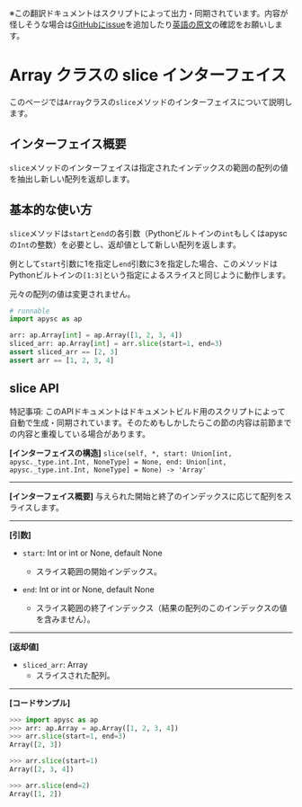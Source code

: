 <span class="inconspicuous-txt">※この翻訳ドキュメントはスクリプトによって出力・同期されています。内容が怪しそうな場合は<a href="https://github.com/simon-ritchie/apysc/issues" target="_blank">GitHubにissue</a>を追加したり[英語の原文](https://simon-ritchie.github.io/apysc/en/array_slice.html)の確認をお願いします。</span>

# Array クラスの slice インターフェイス

このページでは`Array`クラスの`slice`メソッドのインターフェイスについて説明します。

## インターフェイス概要

`slice`メソッドのインターフェイスは指定されたインデックスの範囲の配列の値を抽出し新しい配列を返却します。

## 基本的な使い方

`slice`メソッドは`start`と`end`の各引数（Pythonビルトインの`int`もしくはapyscの`Int`の整数）を必要とし、返却値として新しい配列を返します。

例として`start`引数に1を指定し`end`引数に3を指定した場合、このメソッドはPythonビルトインの`[1:3]`という指定によるスライスと同じように動作します。

元々の配列の値は変更されません。

```py
# runnable
import apysc as ap

arr: ap.Array[int] = ap.Array([1, 2, 3, 4])
sliced_arr: ap.Array[int] = arr.slice(start=1, end=3)
assert sliced_arr == [2, 3]
assert arr == [1, 2, 3, 4]
```

## slice API

<span class="inconspicuous-txt">特記事項: このAPIドキュメントはドキュメントビルド用のスクリプトによって自動で生成・同期されています。そのためもしかしたらこの節の内容は前節までの内容と重複している場合があります。</span>

**[インターフェイスの構造]** `slice(self, *, start: Union[int, apysc._type.int.Int, NoneType] = None, end: Union[int, apysc._type.int.Int, NoneType] = None) -> 'Array'`<hr>

**[インターフェイス概要]** 与えられた開始と終了のインデックスに応じて配列をスライスします。<hr>

**[引数]**

- `start`: Int or int or None, default None
  - スライス範囲の開始インデックス。

- `end`: Int or int or None, default None
  - スライス範囲の終了インデックス（結果の配列のこのインデックスの値を含みません）。

<hr>

**[返却値]**

- `sliced_arr`: Array
  - スライスされた配列。

<hr>

**[コードサンプル]**

```py
>>> import apysc as ap
>>> arr: ap.Array = ap.Array([1, 2, 3, 4])
>>> arr.slice(start=1, end=3)
Array([2, 3])

>>> arr.slice(start=1)
Array([2, 3, 4])

>>> arr.slice(end=2)
Array([1, 2])
```